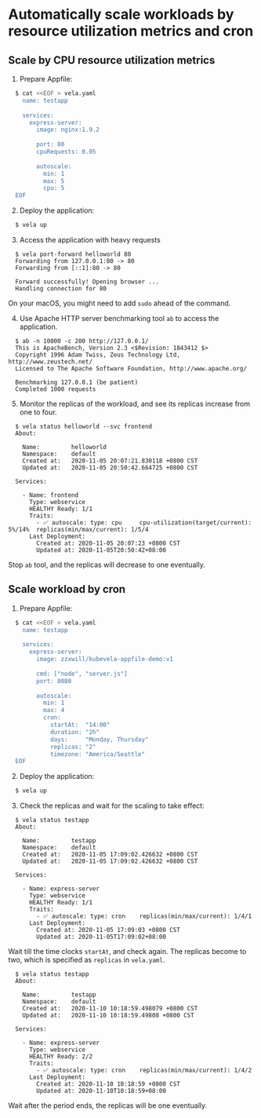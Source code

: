 # Automatically scale workloads by resource utilization metrics and cron

## Scale by CPU resource utilization metrics

1. Prepare Appfile:

  ```bash
    $ cat <<EOF > vela.yaml
      name: testapp
      
      services:
        express-server:
          image: nginx:1.9.2
      
          port: 80
          cpuRequests: 0.05
      
          autoscale:
            min: 1
            max: 5
            cpu: 5
    EOF
  ```

2. Deploy the application:
  
  ```bash
    $ vela up
  ```
  
3. Access the application with heavy requests
  
  ```
    $ vela port-forward helloworld 80
    Forwarding from 127.0.0.1:80 -> 80
    Forwarding from [::1]:80 -> 80
    
    Forward successfully! Opening browser ...
    Handling connection for 80
  ```
  
  On your macOS, you might need to add `sudo` ahead of the command.
  
4. Use Apache HTTP server benchmarking tool `ab` to access the application.
  
  ```
    $ ab -n 10000 -c 200 http://127.0.0.1/
    This is ApacheBench, Version 2.3 <$Revision: 1843412 $>
    Copyright 1996 Adam Twiss, Zeus Technology Ltd, http://www.zeustech.net/
    Licensed to The Apache Software Foundation, http://www.apache.org/
    
    Benchmarking 127.0.0.1 (be patient)
    Completed 1000 requests
  ```
  
5. Monitor the replicas of the workload, and see its replicas increase from one to four.

  ```
    $ vela status helloworld --svc frontend
    About:
    
      Name:      	helloworld
      Namespace: 	default
      Created at:	2020-11-05 20:07:21.830118 +0800 CST
      Updated at:	2020-11-05 20:50:42.664725 +0800 CST
    
    Services:
    
      - Name: frontend
        Type: webservice
        HEALTHY Ready: 1/1
        Traits:
          - ✅ autoscale: type: cpu     cpu-utilization(target/current): 5%/14%	replicas(min/max/current): 1/5/4
        Last Deployment:
          Created at: 2020-11-05 20:07:23 +0800 CST
          Updated at: 2020-11-05T20:50:42+08:00
  ```
  
  Stop `ab` tool, and the replicas will decrease to one eventually.


## Scale workload by cron

1. Prepare Appfile:

  ```bash
    $ cat <<EOF > vela.yaml
      name: testapp
      
      services:
        express-server:
          image: zzxwill/kubevela-appfile-demo:v1
      
          cmd: ["node", "server.js"]
          port: 8080
      
          autoscale:
            min: 1
            max: 4
            cron:
              startAt:  "14:00"
              duration: "2h"
              days:     "Monday, Thursday"
              replicas: "2"
              timezone: "America/Seattle"
    EOF
  ```

2. Deploy the application:
  
  ```bash
    $ vela up
  ```

3. Check the replicas and wait for the scaling to take effect:

  ```
    $ vela status testapp
    About:
    
      Name:      	testapp
      Namespace: 	default
      Created at:	2020-11-05 17:09:02.426632 +0800 CST
      Updated at:	2020-11-05 17:09:02.426632 +0800 CST
    
    Services:
    
      - Name: express-server
        Type: webservice
        HEALTHY Ready: 1/1
        Traits:
          - ✅ autoscale: type: cron    replicas(min/max/current): 1/4/1
        Last Deployment:
          Created at: 2020-11-05 17:09:03 +0800 CST
          Updated at: 2020-11-05T17:09:02+08:00
  ```
  
  Wait till the time clocks `startAt`, and check again. The replicas become to two, which is specified as 
  `replicas` in `vela.yaml`.
  
  ```
    $ vela status testapp
    About:
    
      Name:      	testapp
      Namespace: 	default
      Created at:	2020-11-10 10:18:59.498079 +0800 CST
      Updated at:	2020-11-10 10:18:59.49808 +0800 CST
    
    Services:
    
      - Name: express-server
        Type: webservice
        HEALTHY Ready: 2/2
        Traits:
          - ✅ autoscale: type: cron    replicas(min/max/current): 1/4/2
        Last Deployment:
          Created at: 2020-11-10 10:18:59 +0800 CST
          Updated at: 2020-11-10T10:18:59+08:00
  ```
  
  Wait after the period ends, the replicas will be one eventually.
